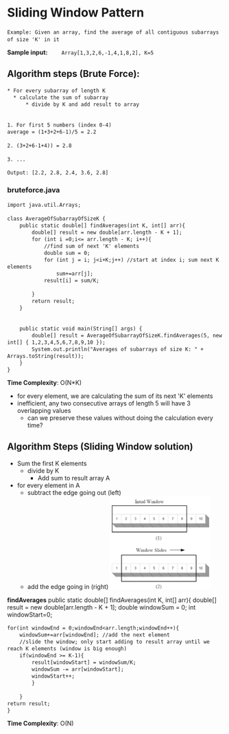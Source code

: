 # Sliding Window Pattern

`Example: Given an array, find the average of all contiguous subarrays of size 'K' in it`
    
 **Sample input:**
`    Array[1,3,2,6,-1,4,1,8,2], K=5`

## **Algorithm steps (Brute Force):**
    * For every subarray of length K
      * calculate the sum of subarray
          * divide by K and add result to array
        
    
    1. For first 5 numbers (index 0-4)
    average = (1+3+2+6-1)/5 = 2.2

    2. (3+2+6-1+4)) = 2.8

    3. ...
    
`Output: [2.2, 2.8, 2.4, 3.6, 2.8]`

### bruteforce.java


    import java.util.Arrays;

    class AverageOfSubarrayOfSizeK {
        public static double[] findAverages(int K, int[] arr){
            double[] result = new double[arr.length - K + 1];
            for (int i =0;i<= arr.length - K; i++){
                //find sum of next 'K' elements
                double sum = 0;
                for (int j = i; j<i+K;j++) //start at index i; sum next K elements 
                    sum+=arr[j];
                result[i] = sum/K;

            }
            return result;
        }


        public static void main(String[] args) {
            double[] result = AverageOfSubarrayOfSizeK.findAverages(5, new int[] { 1,2,3,4,5,6,7,8,9,10 });
            System.out.println("Averages of subarrays of size K: " + Arrays.toString(result));
        }
    }
 
    
    
**Time Complexity**: O(N*K)
  - for every element, we are calculating the sum of its next 'K' elements
  - inefficient, any two consecutive arrays of length 5 will have 3 overlapping values
    - can we preserve these values without doing the calculation every time?

## **Algorithm Steps (Sliding Window solution)**
  * Sum the first K elements
    * divide by K
      * Add sum to result array A
  * for every element in A
    * subtract the edge going out (left)
    * add the edge going in (right)
    ![slidingwindow](./slidingwindow.png)

**findAverages**
  public static double[] findAverages(int K, int[] arr){
    double[] result = new double[arr.length - K + 1];
    double windowSum = 0;
    int windowStart=0;

    for(int windowEnd = 0;windowEnd<arr.length;windowEnd++){
        windowSum+=arr[windowEnd]; //add the next element
        //slide the window; only start adding to result array until we reach K elements (window is big enough)
        if(windowEnd >= K-1){
            result[windowStart] = windowSum/K;
            windowSum -= arr[windowStart];
            windowStart++;
            }

        }
    return result;
    }


    
**Time Complexity**: O(N)

    

    
    